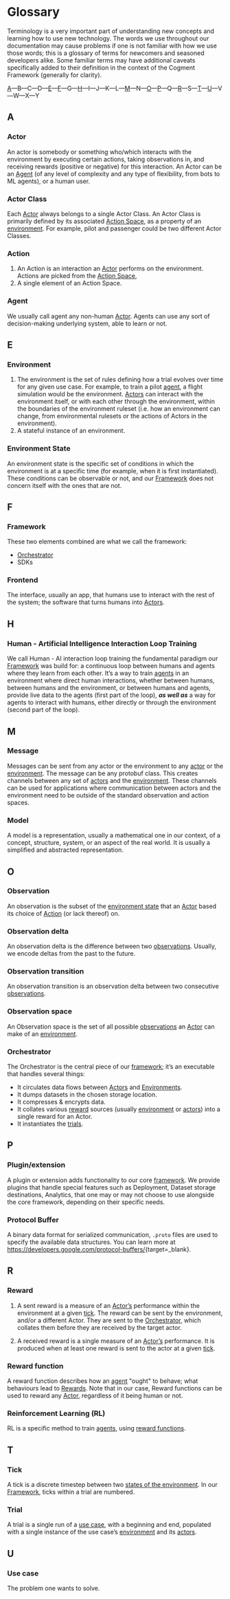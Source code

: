 # Glossary

Terminology is a very important part of understanding new concepts and learning how to use new technology. The words we use throughout our documentation may cause problems if one is not familiar with how we use those words; this is a glossary of terms for newcomers and seasoned developers alike. Some familiar terms may have additional caveats specifically added to their definition in the context of the Cogment Framework (generally for clarity).

[A](#a)—B—C—D—[E](#e)—[F](#f)—G—[H](#h)—I—J—K—L—[M](#m)—N—[O](#o)—[P](#p)—Q—[R](#8)—S—[T](#t)—[U](#u)—V—W—X—Y

## A

### Actor

An actor is somebody or something who/which interacts with the environment by executing certain actions, taking observations in, and receiving rewards (positive or negative) for this interaction. An Actor can be an [Agent](#agent) (of any level of complexity and any type of flexibility, from bots to ML agents), or a human user.

### Actor Class

Each [Actor](#actor) always belongs to a single Actor Class. An Actor Class is primarily defined by its associated [Action Space](#action-space), as a property of an [environment](#environment). For example, pilot and passenger could be two different Actor Classes.

### Action

1. An Action is an interaction an [Actor](#actor) performs on the environment. Actions are picked from the [Action Space](#action-space),
2. A single element of an Action Space.

### Agent

We usually call agent any non-human [Actor](#actor). Agents can use any sort of decision-making underlying system, able to learn or not.

## E

### Environment

1. The environment is the set of rules defining how a trial evolves over time for any given use case. For example, to train a pilot [agent](#agent), a flight simulation would be the environment. [Actors](#actor) can interact with the environment itself, or with each other through the environment, within the boundaries of the environment ruleset (i.e. how an environment can change, from environmental rulesets or the actions of Actors in the environment).
2. A stateful instance of an environment.

### Environment State

An environment state is the specific set of conditions in which the environment is at a specific time (for example, when it is first instantiated). These conditions can be observable or not, and our [Framework](#framework) does not concern itself with the ones that are not.

## F

### Framework

These two elements combined are what we call the framework:

-   [Orchestrator](#orchestrator)
-   SDKs

### Frontend

The interface, usually an app, that humans use to interact with the rest of the system; the software that turns humans into [Actors](#actor).

## H

### Human - Artificial Intelligence Interaction Loop Training

We call Human - AI interaction loop training the fundamental paradigm our [Framework](#framework) was build for: a continuous loop between humans and agents where they learn from each other. It’s a way to train [agents](#agent) in an environment where direct human interactions, whether between humans, between humans and the environment, or between humans and agents, provide live data to the agents (first part of the loop), _**as well as**_ a way for agents to interact with humans, either directly or through the environment (second part of the loop).

## M

### Message

Messages can be sent from any actor or the environment to any [actor](#actor) or the [environment](#environment). The message can be any protobuf class. This creates channels between any set of [actors](#actor) and the [environment](#environment). These channels can be used for applications where communication between actors and the environment need to be outside of the standard observation and action spaces.

### Model

A model is a representation, usually a mathematical one in our context, of a concept, structure, system, or an aspect of the real world. It is usually a simplified and abstracted representation.

## O

### Observation

An observation is the subset of the [environment state](#environment-state) that an [Actor](#actor) based its choice of [Action](#action) (or lack thereof) on.

### Observation delta

An observation delta is the difference between two [observations](#observation). Usually, we encode deltas from the past to the future.

### Observation transition

An observation transition is an observation delta between two consecutive [observations](#observation).

### Observation space

An Observation space is the set of all possible [observations](#observation) an [Actor](#actor) can make of an [environment](#environment).

### Orchestrator

The Orchestrator is the central piece of our [framework](#framework); it’s an executable that handles several things:

-   It circulates data flows between [Actors](#actor) and [Environments](#environment).
-   It dumps datasets in the chosen storage location.
-   It compresses & encrypts data.
-   It collates various [reward](#reward) sources (usually [environment](#environment) or [actors](#actor)) into a single reward for an Actor.
-   It instantiates the [trials](#trial).

## P

### Plugin/extension

A plugin or extension adds functionality to our core [framework](#framework).
We provide plugins that handle special features such as Deployment, Dataset storage destinations, Analytics, that one may or may not choose to use alongside the core framework, depending on their specific needs.

### Protocol Buffer

A binary data format for serialized communication, `.proto` files are used to specify the available data structures. You can learn more at <https://developers.google.com/protocol-buffers/>{target=\_blank}.

## R

### Reward

1. A sent reward is a measure of an [Actor’s](#actor) performance within the environment at a given [tick](#tick). The reward can be sent by the environment, and/or a different Actor. They are sent to the [Orchestrator](#orchestrator), which collates them before they are received by the target actor.

2. A received reward is a single measure of an [Actor’s](#actor) performance. It is produced when at least one reward is sent to the actor at a given [tick](#tick).

### Reward function

A reward function describes how an [agent](#agent) "ought" to behave; what behaviours lead to [Rewards](#reward). Note that in our case, Reward functions can be used to reward any [Actor](#actor), regardless of it being human or not.

### Reinforcement Learning (RL)

RL is a specific method to train [agents](#agent), using [reward functions](#reward-function).

## T

### Tick

A tick is a discrete timestep between two [states of the environment](#environment-state). In our [Framework](#framework), ticks within a trial are numbered.

### Trial

A trial is a single run of a [use case](#use-case), with a beginning and end, populated with a single instance of the use case’s [environment](#environment) and its [actors](#actor).

## U

### Use case

The problem one wants to solve.
